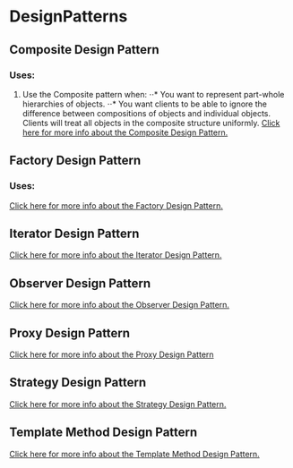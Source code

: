 # DesignPatterns
## Composite Design Pattern
### Uses:
1. Use the Composite pattern when:
⋅⋅* You want to represent part-whole hierarchies of objects.
⋅⋅* You want clients to be able to ignore the difference between compositions of objects and individual objects. Clients will treat all objects in the composite structure uniformly.
[Click here for more info about the Composite Design Pattern.](https://github.com/Kungkrist/DesignPatterns/tree/master/Composite%20Design%20Pattern)

## Factory Design Pattern
### Uses:

[Click here for more info about the Factory Design Pattern.](https://github.com/Kungkrist/DesignPatterns/tree/master/Factory%20Design%20Pattern)

## Iterator Design Pattern
[Click here for more info about the Iterator Design Pattern.](https://github.com/Kungkrist/DesignPatterns/tree/master/Iterator%20Design%20Pattern)

## Observer Design Pattern
[Click here for more info about the Observer Design Pattern.](https://github.com/Kungkrist/DesignPatterns/tree/master/Observer%20Design%20Pattern)

## Proxy Design Pattern
[Click here for more info about the Proxy Design Pattern](https://github.com/Kungkrist/DesignPatterns/tree/master/Proxy%20Design%20Pattern)

## Strategy Design Pattern
[Click here for more info about the Strategy Design Pattern.](https://github.com/Kungkrist/DesignPatterns/tree/master/Strategy%20Design%20Pattern)

## Template Method Design Pattern
[Click here for more info about the Template Method Design Pattern.](https://github.com/Kungkrist/DesignPatterns/tree/master/Template%20Method%20Design%20Pattern)
